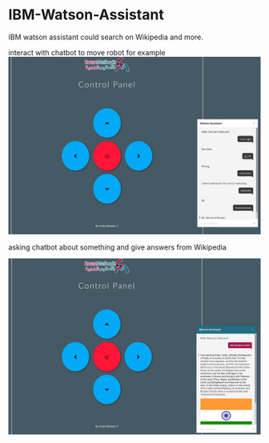 # IBM-Watson-Assistant
IBM watson assistant could search on Wikipedia and more.

interact with chatbot to move robot for example
![alt text](https://github.com/AnasBawazir/IBM-Watson-Assistant/blob/master/Screenshot_2020-07-22%20Control%20Panel.png "interact with chatbot")

asking chatbot about something and give answers from Wikipedia

![alt text](https://github.com/AnasBawazir/IBM-Watson-Assistant/blob/master/Screenshot_2020-07-22%20Control%20Panel(1).png "wiki search")
